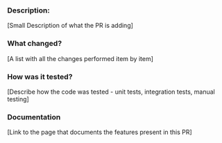 ### Description:

[Small Description of what the PR is adding]

### What changed?

[A list with all the changes performed item by item]

### How was it tested?

[Describe how the code was tested - unit tests, integration tests, manual testing]

### Documentation

[Link to the page that documents the features present in this PR]